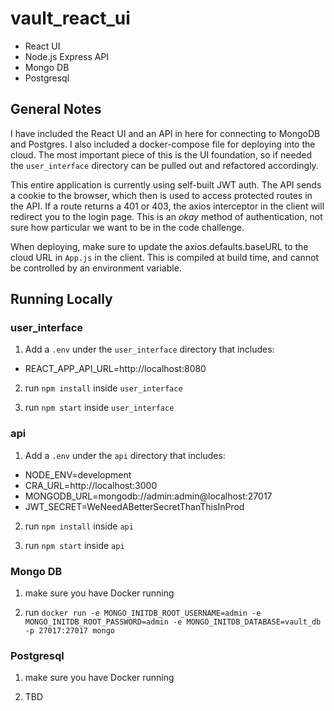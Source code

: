 # vault_react_ui
* React UI
* Node.js Express API
* Mongo DB
* Postgresql

## General Notes

I have included the React UI and an API in here for connecting to MongoDB and Postgres. I also included a docker-compose file for deploying into the cloud. The most important piece of this is the UI foundation, so if needed the `user_interface` directory can be pulled out and refactored accordingly.

This entire application is currently using self-built JWT auth. The API sends a cookie to the browser, which then is used to access protected routes in the API. If a route returns a 401 or 403, the axios interceptor in the client will redirect you to the login page. This is an *okay* method of authentication, not sure how particular we want to be in the code challenge.

When deploying, make sure to update the axios.defaults.baseURL to the cloud URL in `App.js` in the client. This is compiled at build time, and cannot be controlled by an environment variable.

## Running Locally

### user_interface

1. Add a `.env` under the `user_interface` directory that includes:

* REACT_APP_API_URL=http://localhost:8080

2. run `npm install` inside `user_interface`

3. run `npm start` inside `user_interface`

### api

1. Add a `.env` under the `api` directory that includes:

* NODE_ENV=development
* CRA_URL=http://localhost:3000
* MONGODB_URL=mongodb://admin:admin@localhost:27017
* JWT_SECRET=WeNeedABetterSecretThanThisInProd

2. run `npm install` inside `api`

3. run `npm start` inside `api`

### Mongo DB

1. make sure you have Docker running

2. run `docker run -e MONGO_INITDB_ROOT_USERNAME=admin -e MONGO_INITDB_ROOT_PASSWORD=admin -e MONGO_INITDB_DATABASE=vault_db -p 27017:27017 mongo`

### Postgresql

1. make sure you have Docker running

2. TBD